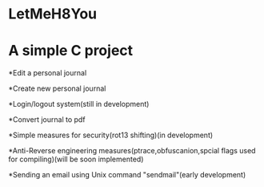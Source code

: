 # LetMeH8You

# A simple C project

*Edit a personal journal

*Create new personal journal

*Login/logout system(still in development)

*Convert journal to pdf

*Simple measures for security(rot13 shifting)(in development)

*Anti-Reverse engineering measures(ptrace,obfuscanion,spcial flags used for compiling)(will be soon implemented)

*Sending an email using Unix command "sendmail"(early development)
